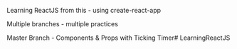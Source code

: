 Learning ReactJS from this - using create-react-app

Multiple branches - multiple practices

Master Branch - Components & Props with Ticking Timer# LearningReactJS

